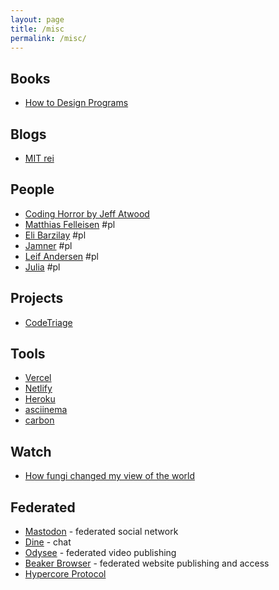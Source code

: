 ```yaml
---
layout: page
title: /misc
permalink: /misc/
---
```


## Books
- [How to Design Programs](https://htdp.org/)

## Blogs
- [MIT rei](https://www.mit.edu/~rei/)

## People
- [Coding Horror by Jeff Atwood](https://blog.codinghorror.com/)
- [Matthias Felleisen](https://felleisen.org/matthias/) #pl
- [Eli Barzilay](http://www.barzilay.org) #pl
- [Jamner](https://jamner.net/) #pl
- [Leif Andersen](http://leifandersen.net/) #pl
- [Julia](https://julbinb.github.io/) #pl

## Projects
- [CodeTriage](https://www.codetriage.com/)

## Tools
- [Vercel](https://vercel.com/)
- [Netlify](https://www.netlify.com/)
- [Heroku](https://www.heroku.com/)
- [asciinema](https://asciinema.org/)
- [carbon](https://carbon.now.sh/)

## Watch
- [How fungi changed my view of the world](https://www.youtube.com/watch?v=KYunPJQWZ1o)

## Federated
- [Mastodon](https://joinmastodon.org/) - federated social network
- [Dine](https://dino.im/) - chat
- [Odysee](https://odysee.com/) - federated video publishing
- [Beaker Browser](https://beakerbrowser.com/) - federated website publishing and access
- [Hypercore Protocol](https://hypercore-protocol.org/)
